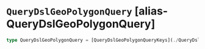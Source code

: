 # `QueryDslGeoPolygonQuery` [alias-QueryDslGeoPolygonQuery]
```typescript
type QueryDslGeoPolygonQuery = [QueryDslGeoPolygonQueryKeys](./QueryDslGeoPolygonQueryKeys.md) & { [property: string]: [QueryDslGeoPolygonPoints](./QueryDslGeoPolygonPoints.md) | [QueryDslGeoValidationMethod](./QueryDslGeoValidationMethod.md) | boolean | [float](./float.md) | string;};
```
